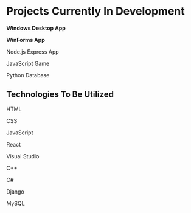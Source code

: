 # Projects Currently In Development

**Windows Desktop App**

**WinForms App**

Node.js Express App

JavaScript Game

Python Database

## Technologies To Be Utilized
HTML 

CSS 

JavaScript 

React

Visual Studio 

C++

C#

Django

MySQL
